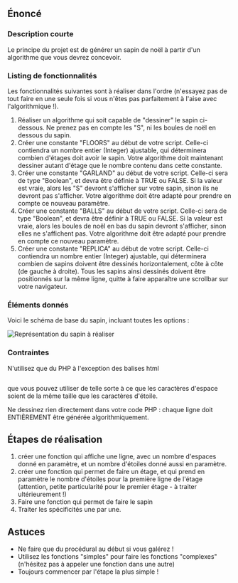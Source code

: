 ## Énoncé

### Description courte

Le principe du projet est de générer un sapin de noël à partir d'un algorithme que vous devrez concevoir.

### Listing de fonctionnalités

Les fonctionnalités suivantes sont à réaliser dans l'ordre (n'essayez pas de tout faire en une seule fois si vous n'êtes pas parfaitement à l'aise avec l'algorithmique !).

1. Réaliser un algorithme qui soit capable de "dessiner" le sapin ci-dessous. Ne prenez pas en compte les "S", ni les boules de noël en dessous du sapin.
2. Créer une constante "FLOORS" au début de votre script. Celle-ci contiendra un nombre entier (Integer) ajustable, qui déterminera combien d'étages doit avoir le sapin. Votre algorithme doit maintenant dessiner autant d'étage que le nombre contenu dans cette constante.
3. Créer une constante "GARLAND" au début de votre script. Celle-ci sera de type "Boolean", et devra être définie à TRUE ou FALSE. Si la valeur est vraie, alors les "S" devront s'afficher sur votre sapin, sinon ils ne devront pas s'afficher. Votre algorithme doit être adapté pour prendre en compte ce nouveau paramètre.
4. Créer une constante "BALLS" au début de votre script. Celle-ci sera de type "Boolean", et devra être définir à TRUE ou FALSE. Si la valeur est vraie, alors les boules de noël en bas du sapin devront s'afficher, sinon elles ne s'affichent pas. Votre algorithme doit être adapté pour prendre en compte ce nouveau paramètre.
5. Créer une constante "REPLICA" au début de votre script. Celle-ci contiendra un nombre entier (Integer) ajustable, qui déterminera combien de sapins doivent être dessinés horizontalement, côte à côte (de gauche à droite). Tous les sapins ainsi dessinés doivent être positionnés sur la même ligne, quitte à faire apparaître une scrollbar sur votre navigateur.

### Éléments donnés

Voici le schéma de base du sapin, incluant toutes les options : 

![Représentation du sapin à réaliser](https://raw.githubusercontent.com/Microleadoff/content/master/lang/fr/projects/images_projets/image_dessin_sapin.png)

### Contraintes

N'utilisez que du PHP à l'exception des balises html **<pre></pre>** que vous pouvez utiliser de telle sorte à ce que les caractères d'espace soient de la même taille que les caractères d'étoile.

Ne dessinez rien directement dans votre code PHP : chaque ligne doit ENTIÈREMENT être générée algorithmiquement.

## Étapes de réalisation

1. créer une fonction qui affiche une ligne, avec un nombre d'espaces donné en paramètre, et un nombre d'étoiles donné aussi en paramètre.
2. créer une fonction qui permet de faire un étage, et qui prend en paramètre le nombre d'étoiles pour la première ligne de l'étage (attention, petite particularité pour le premier étage - à traiter ultérieurement !)
3. Faire une fonction qui permet de faire le sapin
4. Traiter les spécificités une par une.

## Astuces

- Ne faire que du procédural au début si vous galérez !
- Utilisez les fonctions "simples" pour faire les fonctions "complexes" (n'hésitez pas à appeler une fonction dans une autre)
- Toujours commencer par l'étape la plus simple !